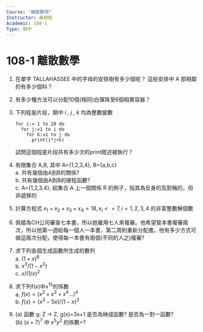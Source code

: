 ```yaml
---
Course: "離散數學"
Instructor: 黃樹乾
Academic: 108-1
Type: 期中
---
```


# 108-1 離散數學


1. 在單字 TALLAHASSEE 中的字母的安排樹有多少個呢？ 這些安排中 A 部相鄰的有多少個科？

2. 有多少種方法可以分配10個(相同)白彈珠至6個相異容器？

3. 下列程是片段，期中 *i , j , k* 均為整數變數
    ```
    for i:= 1 to 20 do
      for j:=1 to i do
        for k:=1 to j do
          print(i*j+k)
    ```
    試問這個程是片段共有多少次的print敘述被執行？

4. 有限集合 A,B, 其中 A={1,2,3,4}, B={a,b,c}   
    a. 共有幾個由A到B的關係?   
    b. 共有幾個由A到B的硬程函數?   
    c. A={1,2,3,4}, 給集合 A 上一個關係 R 的例子，指其為反身的及對稱的，但非遞移的

5. 計算方程式 $x_1 + x_2 + x_3 +x_4 = 18, x_i <= 7, i = 1,2,3,4$ 的非富整數解個數

6. 佩姬為CH公司審查七本書，所以她雇用七人來複審。他希望斐本書複審兩次，所以他第一週給每一個人一本書，第二周則重新分配書。他有多少方式可做這兩次分配，使得每一本書有兩個(不同的人之)複審?

7. 求下列各個生成函數所生成的數列   
    a. $(1+x)^8$   
    b. $x^3 / (1-x^2)$   
    c. $x/(1/x)^2$

8. 求下列f(x)中$x^{15}$的係數   
    a. $f(x)=(x^2+x^3+x^4...)^4$   
    b. $f(x)=(x^3-5x)/(1-x)^3$

9.   
    (a) 函數 g: Z -> Z, g(x)=3x+1 是否為映成函數? 是否為一對一函數?   
    (b) $(x+7)^7$ 中 $x^5y^2$ 的係數=?
